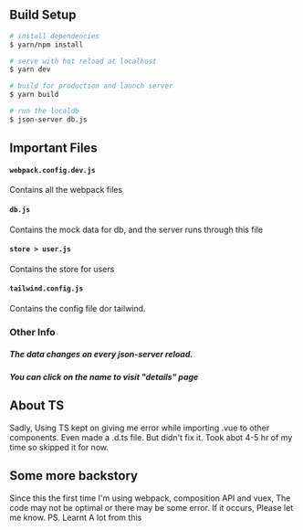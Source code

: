 
## Build Setup

```bash
# install dependencies
$ yarn/npm install

# serve with hot reload at localhost
$ yarn dev

# build for production and launch server
$ yarn build

# run the localdb
$ json-server db.js

```

## Important Files

#### `webpack.config.dev.js`

Contains all the webpack files


#### `db.js`

Contains the mock data for db, and the server runs through this file

#### `store > user.js`

Contains the store for users

#### `tailwind.config.js`

Contains the config file dor tailwind.

### Other Info

##### The data changes on every json-server reload.
##### You can click on the name to visit "details" page


## About TS

Sadly, Using TS kept on giving me error while importing .vue to other components. Even made a .d.ts file. But didn't fix it. Took abot 4-5 hr of my time so skipped it for now.

## Some more backstory

Since this the first time I'm using webpack, composition API and vuex, The code may not be optimal or there may be some error. If it occurs, Please let me know.
PS. Learnt A lot from this
